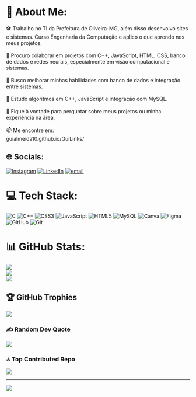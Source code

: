 # 💫 About Me:
🛠️ Trabalho no TI da Prefeitura de Oliveira-MG, além disso desenvolvo sites e sistemas. Curso Engenharia da Computação e aplico o que aprendo nos meus projetos.<br><br>🤝 Procuro colaborar em projetos com C++, JavaScript, HTML, CSS, banco de dados e redes neurais, especialmente em visão computacional e sistemas.<br><br>🙋 Busco melhorar minhas habilidades com banco de dados e integração entre sistemas.<br><br>🌱 Estudo algoritmos em C++, JavaScript e integração com MySQL.<br><br>💬 Fique à vontade para perguntar sobre meus projetos ou minha experiência na área.<br><br>📫 Me encontre em:<br>guialmeida10.github.io/GuiLinks/


## 🌐 Socials:
[![Instagram](https://img.shields.io/badge/Instagram-%23E4405F.svg?logo=Instagram&logoColor=white)](https://instagram.com/https://www.instagram.com/guialmeida_sm/) [![LinkedIn](https://img.shields.io/badge/LinkedIn-%230077B5.svg?logo=linkedin&logoColor=white)](https://linkedin.com/in/https://www.linkedin.com/in/guilherme-almeida-192621314/) [![email](https://img.shields.io/badge/Email-D14836?logo=gmail&logoColor=white)](mailto:guiwork09@gmail.com) 

# 💻 Tech Stack:
![C](https://img.shields.io/badge/c-%2300599C.svg?style=for-the-badge&logo=c&logoColor=white) ![C++](https://img.shields.io/badge/c++-%2300599C.svg?style=for-the-badge&logo=c%2B%2B&logoColor=white) ![CSS3](https://img.shields.io/badge/css3-%231572B6.svg?style=for-the-badge&logo=css3&logoColor=white) ![JavaScript](https://img.shields.io/badge/javascript-%23323330.svg?style=for-the-badge&logo=javascript&logoColor=%23F7DF1E) ![HTML5](https://img.shields.io/badge/html5-%23E34F26.svg?style=for-the-badge&logo=html5&logoColor=white) ![MySQL](https://img.shields.io/badge/mysql-4479A1.svg?style=for-the-badge&logo=mysql&logoColor=white) ![Canva](https://img.shields.io/badge/Canva-%2300C4CC.svg?style=for-the-badge&logo=Canva&logoColor=white) ![Figma](https://img.shields.io/badge/figma-%23F24E1E.svg?style=for-the-badge&logo=figma&logoColor=white) ![GitHub](https://img.shields.io/badge/github-%23121011.svg?style=for-the-badge&logo=github&logoColor=white) ![Git](https://img.shields.io/badge/git-%23F05033.svg?style=for-the-badge&logo=git&logoColor=white)
# 📊 GitHub Stats:
![](https://github-readme-stats.vercel.app/api?username=guialmeida10&theme=swift&hide_border=false&include_all_commits=true&count_private=true)<br/>
![](https://nirzak-streak-stats.vercel.app/?user=guialmeida10&theme=swift&hide_border=false)<br/>
![](https://github-readme-stats.vercel.app/api/top-langs/?username=guialmeida10&theme=swift&hide_border=false&include_all_commits=true&count_private=true&layout=compact)

## 🏆 GitHub Trophies
![](https://github-profile-trophy.vercel.app/?username=guialmeida10&theme=radical&no-frame=false&no-bg=true&margin-w=4)

### ✍️ Random Dev Quote
![](https://quotes-github-readme.vercel.app/api?type=horizontal&theme=light)

### 🔝 Top Contributed Repo
![](https://github-contributor-stats.vercel.app/api?username=guialmeida10&limit=5&theme=swift&combine_all_yearly_contributions=true)

---
[![](https://visitcount.itsvg.in/api?id=guialmeida10&icon=6&color=4)](https://visitcount.itsvg.in)

<!-- Proudly created with GPRM ( https://gprm.itsvg.in ) -->

